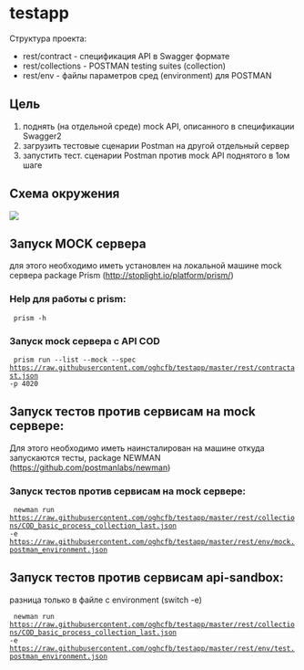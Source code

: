 # testapp

Структура проекта:
- rest/contract   -  спецификация API в Swagger формате
- rest/collections -  POSTMAN testing suites (collection) 
- rest/env   - файлы параметров сред (environment) для POSTMAN

## Цель
1. поднять (на отдельной среде) mock API, описанного в спецификации Swagger2
2. загрузить тестовые сценарии Postman на другой отдельный сервер
3. запустить тест. сценарии Postman против mock API поднятого в 1ом шаге

## Схема окружения
<img src="http://image.prntscr.com/image/e1c94c17179947aa9f6ecb4e24604288.png">


## Запуск MOCK сервера
для этого необходимо иметь установлен на локальной машине mock сервера package Prism (http://stoplight.io/platform/prism/)

### Help для работы с prism:
<code> prism -h </code>

### Запуск mock сервера с API COD
<code> prism run --list --mock --spec https://raw.githubusercontent.com/oghcfb/testapp/master/rest/contractast.json -p 4020 </code>

## Запуск тестов против сервисам на mock сервере:
Для этого необходимо иметь наинсталирован на машине откуда запускаются тесты, package NEWMAN (https://github.com/postmanlabs/newman)

### Запуск тестов против сервисам на mock сервере:

<code> newman run https://raw.githubusercontent.com/oghcfb/testapp/master/rest/collections/COD_basic_process_collection_last.json -e https://raw.githubusercontent.com/oghcfb/testapp/master/rest/env/mock.postman_environment.json </code> 

## Запуск тестов против сервисам  api-sandbox:
разница только в файле с environment (switch -e)

<code> newman run https://raw.githubusercontent.com/oghcfb/testapp/master/rest/collections/COD_basic_process_collection_last.json -e https://raw.githubusercontent.com/oghcfb/testapp/master/rest/env/test.postman_environment.json </code> 
